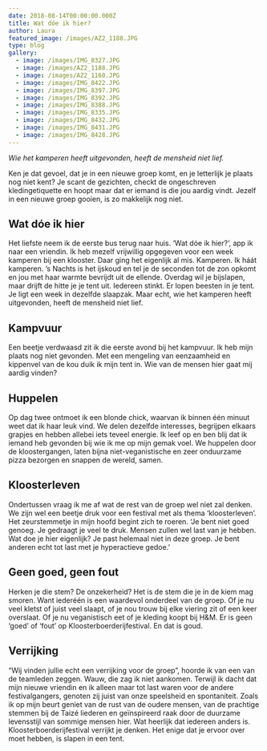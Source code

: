 ```yaml
---
date: 2018-08-14T00:00:00.000Z
title: Wat dóe ik hier?
author: Laura
featured_image: /images/AZ2_1188.JPG
type: blog
gallery:
  - image: /images/IMG_8327.JPG
  - image: /images/AZ2_1188.JPG
  - image: /images/AZ2_1160.JPG
  - image: /images/IMG_8422.JPG
  - image: /images/IMG_8397.JPG
  - image: /images/IMG_8392.JPG
  - image: /images/IMG_8388.JPG
  - image: /images/IMG_8335.JPG
  - image: /images/IMG_8432.JPG
  - image: /images/IMG_8431.JPG
  - image: /images/IMG_8428.JPG
---
```



_Wie het kamperen heeft uitgevonden, heeft de mensheid niet lief._

Ken je dat gevoel, dat je in een nieuwe groep komt, en je letterlijk je plaats nog niet kent? 
Je scant de gezichten, checkt de ongeschreven kledingetiquette en hoopt maar dat er iemand is die jou aardig vindt. Jezelf in een nieuwe groep gooien, is zo makkelijk nog niet. 

## Wat dóe ik hier
Het liefste neem ik de eerste bus terug naar huis. ‘Wat dóe ik hier?’, app ik naar een vriendin. Ik heb mezelf vrijwillig opgegeven voor een week kamperen bij een klooster. Daar ging het eigenlijk al mis. Kamperen. Ik háát kamperen. ’s Nachts is het ijskoud en tel je de seconden tot de zon opkomt en jou met haar warmte bevrijdt uit de ellende. Overdag wil je bijslapen, maar drijft de hitte je je tent uit. Iedereen stinkt. Er lopen beesten in je tent. Je ligt een week in dezelfde slaapzak. Maar echt, wie het kamperen heeft uitgevonden, heeft de mensheid niet lief.

## Kampvuur
Een beetje verdwaasd zit ik die eerste avond bij het kampvuur. Ik heb mijn plaats nog niet gevonden. Met een mengeling van eenzaamheid en kippenvel van de kou duik ik mijn tent in. Wie van de mensen hier gaat mij aardig vinden?

## Huppelen
Op dag twee ontmoet ik een blonde chick, waarvan ik binnen één minuut weet dat ik haar leuk vind. We delen dezelfde interesses, begrijpen elkaars grapjes en hebben allebei iets teveel energie. Ik leef op en ben blij dat ik iemand heb gevonden bij wie ik me op mijn gemak voel. We huppelen door de kloostergangen, laten bijna niet-veganistische en zeer onduurzame pizza bezorgen en snappen de wereld, samen.

## Kloosterleven
Ondertussen vraag ik me af wat de rest van de groep wel niet zal denken. We zijn wel een beetje druk voor een festival met als thema ‘kloosterleven’. Het zeurstemmetje in mijn hoofd begint zich te roeren. ‘Je bent niet goed genoeg. Je gedraagt je veel te druk. Mensen zullen wel last van je hebben. Wat doe je hier eigenlijk? Je past helemaal niet in deze groep. Je bent anderen echt tot last met je hyperactieve gedoe.’

## Geen goed, geen fout
Herken je die stem? De onzekerheid? Het is de stem die je in de kiem mag smoren. Want iederéén is een waardevol onderdeel van de groep. Of je nu veel kletst of juist veel slaapt, of je nou trouw bij elke viering zit of een keer overslaat. Of je nu veganistisch eet of je kleding koopt bij H&M. Er is geen ‘goed’ of ‘fout’ op Kloosterboerderijfestival. En dat is goud.

## Verrijking
“Wij vinden jullie echt een verrijking voor de groep”, hoorde ik van een van de teamleden zeggen. Wauw, die zag ik niet aankomen. Terwijl ik dacht dat mijn nieuwe vriendin en ik alleen maar tot last waren voor de andere festivalgangers, genoten zij juist van onze speelsheid en spontaniteit. Zoals ik op mijn beurt geniet van de rust van de oudere mensen, van de prachtige stemmen bij de Taizé liederen en geïnspireerd raak door de duurzame levensstijl van sommige mensen hier. 
Wat heerlijk dat iedereen anders is. Kloosterboerderijfestival verrijkt je denken. Het enige dat je ervoor over moet hebben, is slapen in een tent. 

